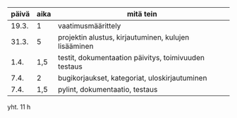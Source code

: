 | päivä | aika | mitä tein                                            |
| ----- | ---- | ---------------------------------------------------- |
| 19.3. | 1    | vaatimusmäärittely                                   |
| 31.3. | 5    | projektin alustus, kirjautuminen, kulujen lisääminen |
| 1.4.  | 1,5  | testit, dokumentaation päivitys, toimivuuden testaus |
| 7.4.  | 2    | bugikorjaukset, kategoriat, uloskirjautuminen        |
| 7.4.  | 1,5  | pylint, dokumentaatio, testaus                       |

yht. 11 h
